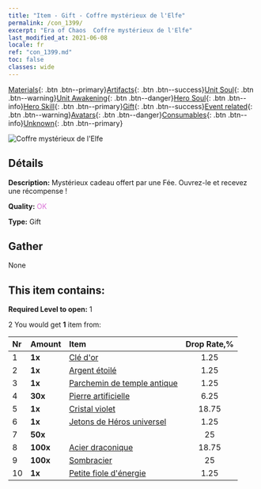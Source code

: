 ```yaml
---
title: "Item - Gift - Coffre mystérieux de l'Elfe"
permalink: /con_1399/
excerpt: "Era of Chaos  Coffre mystérieux de l'Elfe"
last_modified_at: 2021-06-08
locale: fr
ref: "con_1399.md"
toc: false
classes: wide
---
```

 [Materials](/ItemsFR/){: .btn .btn--primary}[Artifacts](/ItemsFR/Artifacts/){: .btn .btn--success}[Unit Soul](/ItemsFR/UnitSoul/){: .btn .btn--warning}[Unit Awakening](/ItemsFR/UnitAwakening/){: .btn .btn--danger}[Hero Soul](/ItemsFR/HeroSoul/){: .btn .btn--info}[Hero Skill](/ItemsFR/HeroSkill/){: .btn .btn--primary}[Gift](/ItemsFR/Gift/){: .btn .btn--success}[Event related](/ItemsFR/Events/){: .btn .btn--warning}[Avatars](/ItemsFR/Avatars/){: .btn .btn--danger}[Consumables](/ItemsFR/Consumables/){: .btn .btn--info}[Unknown](/ItemsFR/Unknown/){: .btn .btn--primary}

 ![Coffre mystérieux de l'Elfe](/images/t/i_907013.png)

## Détails
 **Description:** Mystérieux cadeau offert par une Fée. Ouvrez-le et recevez une récompense !

 **Quality:** <span style="color: #DA70D6">OK</span>

 **Type:** Gift

## Gather

  None

## This item contains:

 **Required Level to open:** 1

 2 You would get **1** item  from:

  | Nr | Amount |     Item    | Drop Rate,% |
  |:---|:-------|:------------|:---------:|
  | 1 |  **1x** | [Clé d'or](/ItemsFR/con_783/) | 1.25 | 
  | 2 |  **1x** | [Argent étoilé](/ItemsFR/con_969/) | 1.25 | 
  | 3 |  **1x** | [Parchemin de temple antique](/ItemsFR/con_697/) | 1.25 | 
  | 4 |  **30x** | [Pierre artificielle](/ItemsFR/art_188/) | 6.25 | 
  | 5 |  **1x** | [Cristal violet](/ItemsFR/con_720/) | 18.75 | 
  | 6 |  **1x** | [Jetons de Héros universel](/ItemsFR/her_358/) | 1.25 | 
  | 7 |  **50x** | <i class="fas fa-gem"/> | 25 | 
  | 8 |  **100x** | [Acier draconique](/ItemsFR/con_880/) | 18.75 | 
  | 9 |  **100x** | [Sombracier](/ItemsFR/con_881/) | 25 | 
  | 10 |  **1x** | [Petite fiole d'énergie](/ItemsFR/con_724/) | 1.25 | 
